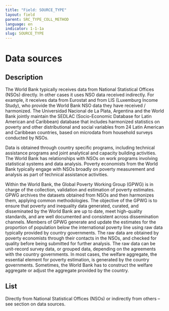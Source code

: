 ```yaml
---
title: "Field: SOURCE_TYPE"
layout: field
parent: SRC_TYPE_COLL_METHOD
language: en
indicator: 1-1-1a
slug: SOURCE_TYPE
---
```

# Data sources

## Description

The World Bank typically receives data from National Statistical Offices (NSOs) directly. In other cases it uses NSO data received indirectly. For example, it receives data from Eurostat and from LIS (Luxemburg Income Study), who provide the World Bank NSO data they have received / harmonized.  The Universidad Nacional de La Plata, Argentina and the World Bank jointly maintain the SEDLAC (Socio-Economic Database for Latin American and Caribbean) database that includes harmonized statistics on poverty and other distributional and social variables from 24 Latin American and Caribbean countries, based on microdata from household surveys conducted by NSOs.

Data is obtained through country specific programs, including technical assistance programs and joint analytical and capacity building activities. The World Bank has relationships with NSOs on work programs involving statistical systems and data analysis. Poverty economists from the World Bank typically engage with NSOs broadly on poverty measurement and analysis as part of technical assistance activities.

Within the World Bank, the Global Poverty Working Group (GPWG) is in charge of the collection, validation and estimation of poverty estimates. GPWG archives the datasets obtained from NSOs and then harmonizes them, applying common methodologies. The objective of the GPWG is to ensure that poverty and inequality data generated, curated, and disseminated by the World Bank are up to date, meet high-quality standards, and are well documented and consistent across dissemination channels. Members of GPWG generate and update the estimates for the proportion of population below the international poverty line using raw data typically provided by country governments. The raw data are obtained by poverty economists through their contacts in the NSOs, and checked for quality before being submitted for further analysis. The raw data can be unit-record survey data, or grouped data, depending on the agreements with the country governments. In most cases, the welfare aggregate, the essential element for poverty estimation, is generated by the country governments. Sometimes, the World Bank has to construct the welfare aggregate or adjust the aggregate provided by the country.

## List

Directly from National Statistical Offices (NSOs) or indirectly from others – see section on data sources.